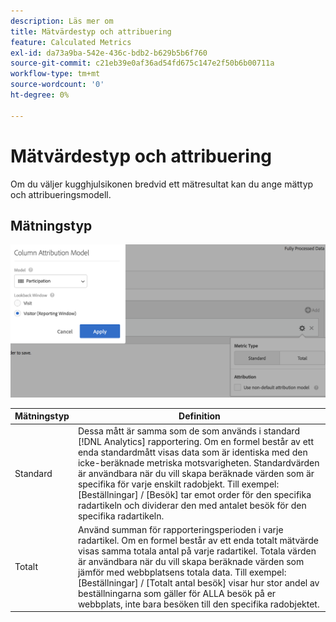 ```yaml
---
description: Läs mer om
title: Mätvärdestyp och attribuering
feature: Calculated Metrics
exl-id: da73a9ba-542e-436c-bdb2-b629b5b6f760
source-git-commit: c21eb39e0af36ad54fd675c147e2f50b6b00711a
workflow-type: tm+mt
source-wordcount: '0'
ht-degree: 0%

---
```


# Mätvärdestyp och attribuering

Om du väljer kugghjulsikonen bredvid ett mätresultat kan du ange mättyp och attribueringsmodell.

## Mätningstyp

![](assets/cm_type_alloc.png)

| Mätningstyp | Definition |
|---|---|
| Standard | Dessa mått är samma som de som används i standard [!DNL Analytics] rapportering. Om en formel består av ett enda standardmått visas data som är identiska med den icke-beräknade metriska motsvarigheten. Standardvärden är användbara när du vill skapa beräknade värden som är specifika för varje enskilt radobjekt. Till exempel: [Beställningar] / [Besök] tar emot order för den specifika radartikeln och dividerar den med antalet besök för den specifika radartikeln. |
| Totalt | Använd summan för rapporteringsperioden i varje radartikel. Om en formel består av ett enda totalt mätvärde visas samma totala antal på varje radartikel. Totala värden är användbara när du vill skapa beräknade värden som jämför med webbplatsens totala data. Till exempel: [Beställningar] / [Totalt antal besök] visar hur stor andel av beställningarna som gäller för ALLA besök på er webbplats, inte bara besöken till den specifika radobjektet. |
